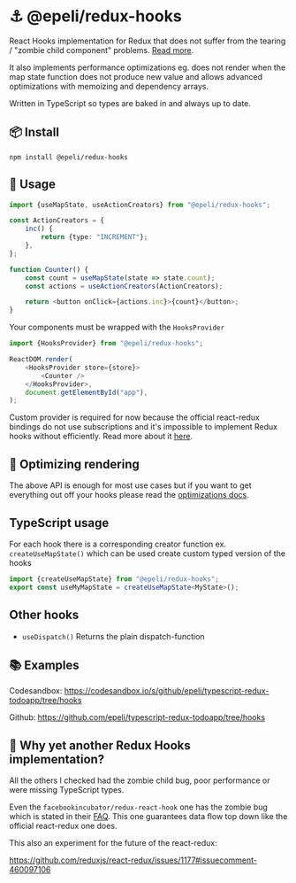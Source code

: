 # ⚓ @epeli/redux-hooks

React Hooks implementation for Redux that does not suffer from the tearing /
"zombie child component" problems. [Read more](#-why-yet-another-redux-hooks-implementation).

It also implements performance optimizations eg. does not render when the map
state function does not produce new value and allows advanced
optimizations with memoizing and dependency arrays.

Written in TypeScript so types are baked in and always up to date.

## 📦 Install

    npm install @epeli/redux-hooks

## 📖 Usage

```ts
import {useMapState, useActionCreators} from "@epeli/redux-hooks";

const ActionCreators = {
    inc() {
        return {type: "INCREMENT"};
    },
};

function Counter() {
    const count = useMapState(state => state.count);
    const actions = useActionCreators(ActionCreators);

    return <button onClick={actions.inc}>{count}</button>;
}
```

Your components must be wrapped with the `HooksProvider`

```ts
import {HooksProvider} from "@epeli/redux-hooks";

ReactDOM.render(
    <HooksProvider store={store}>
        <Counter />
    </HooksProvider>,
    document.getElementById("app"),
);
```

Custom provider is required for now because the official react-redux bindings
do not use subscriptions and it's impossible to implement Redux hooks without
efficiently. Read more about it
[here](https://github.com/reduxjs/react-redux/issues/1177).

## 🚀 Optimizing rendering

The above API is enough for most use cases but if you want to get everything out off
your hooks please read the [optimizations docs](docs/optimizing.md).

## TypeScript usage

For each hook there is a corresponding creator function ex. `createUseMapState()`
which can be used create custom typed version of the hooks

```ts
import {createUseMapState} from "@epeli/redux-hooks";
export const useMyMapState = createUseMapState<MyState>();
```

## Other hooks

- `useDispatch()` Returns the plain dispatch-function 

## 📚 Examples

Codesandbox: https://codesandbox.io/s/github/epeli/typescript-redux-todoapp/tree/hooks

Github: https://github.com/epeli/typescript-redux-todoapp/tree/hooks

## 🤔 Why yet another Redux Hooks implementation?

All the others I checked had the zombie child bug, poor performance or were missing TypeScript types.

Even the `facebookincubator/redux-react-hook` one has the zombie bug which is stated in their [FAQ](https://github.com/facebookincubator/redux-react-hook/blob/da74ab765c200133f86b629869ba1fdbf46afa97/README.md#how-does-this-compare-to-react-redux). This one guarantees data flow top down like the official react-redux one does.

This also an experiment for the future of the react-redux:

https://github.com/reduxjs/react-redux/issues/1177#issuecomment-460097106
